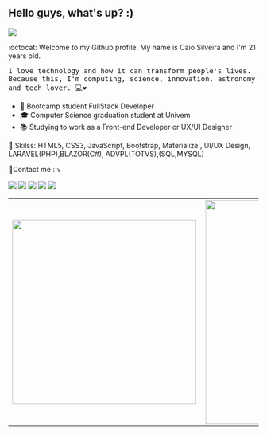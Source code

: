 
## Hello guys, what's up? :)

![](https://komarev.com/ghpvc/?username=caioSilveiratelles)

:octocat: Welcome to my Github profile. My name is Caio Silveira and I'm 21 years old.

<p> <samp> I love technology and how it can transform people's lives. <br>Because this, I'm computing, science, innovation, astronomy and tech lover.  💻❤ </p> 

<!--te 💻 System Analist at Mobly. <a href="https://www.mobly.com.br/?gclid=Cj0KCQiAuP-OBhDqARIsAD4XHpdWYWsrNEUv0UfC0fZKXVIplKCyhS6GBV3fBQ5CV9tTJVImv-itrmEaAhg_EALw_wcB" target="_blank"><img src="https://spiltagind.netlify.app/1607967270128.jpg" alt="SP"></a>-->
- 🚀 Bootcamp student  FullStack Developer
- 🎓 Computer Science graduation student at Univem
- 📚 Studying to work as a Front-end Developer or UX/UI Designer
<p align="left">
💼 Skilss: HTML5, CSS3, JavaScript, Bootstrap, Materialize , UI/UX Design, LARAVEL(PHP),BLAZOR(C#), ADVPL(TOTVS),(SQL,MYSQL)
</p>
<p align="left">
  💌Contact me : ⤵️
</p>

<p align="left">
  <a href="mailto:caiosilveiratelles@gmail.com"  target="_blank" alt="Gmail">
  <img src="https://img.shields.io/badge/-Gmail-FF0000?style=flat-square&labelColor=FF0000&logo=gmail&logoColor=white&link=LINK-DO-SEU-EMAIL" /></a>

  <a href="https://www.linkedin.com/in/caio-silveira-telles-9750301a3/"  target="_blank" alt="Linkedin">
  <img src="https://img.shields.io/badge/-Linkedin-0e76a8?style=flat-square&logo=Linkedin&logoColor=white&link=LINK-DO-SEU-LINKEDIN" /></a>

  <a href="https://api.whatsapp.com/send?phone=551499776446&text=Ol%C3%A1%20Obrigado%20por%20entrar%20em%20contato%20%2C%20manda%20uma%20mensagem" target="_blank" alt="WhatsApp">
  <img src="https://img.shields.io/badge/-WhatsApp-25d366?style=flat-square&labelColor=25d366&logo=whatsapp&logoColor=white&link=API-DO-SEU-WHATSAPP"/></a>

  <a href="https://www.instagram.com/caiosilveira___/?hl=pt-br" target="_blank" alt="Facebook">
  <img src="https://img.shields.io/badge/-Facebook-3b5998?style=flat-square&labelColor=3b5998&logo=facebook&logoColor=white&link=LINK-DO-SEU-FACEBOOK"/></a>

  <a href="https://www.instagram.com/caiosilveira___/?hl=pt-br" target="_blank" alt="Instagram">
  <img src="https://img.shields.io/badge/-Instagram-DF0174?style=flat-square&labelColor=DF0174&logo=instagram&logoColor=white&link=LINK-DO-SEU-INSTAGRAM"/></a>
</p>  


<center>
<table>
  <tr>
      <td><img width="370px" align="left" src="https://github-readme-stats.vercel.app/api?username=caiosilveiratelles&show_icons=true&theme=onedark" /></td>
      <td><img width="450px" align="left" src="https://github-readme-stats.vercel.app/api/top-langs/?username=caiosilveiratelles&layout=compact" /></td>
  </tr>   
</table>
</center>


